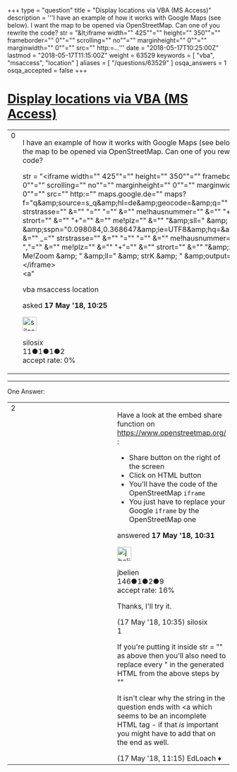 +++
type = "question"
title = "Display locations via VBA (MS Access)"
description = '''I have an example of how it works with Google Maps (see below). I want the map to be opened via OpenStreetMap. Can one of you rewrite the code? str = &quot;&amp;lt;iframe width=&quot;&quot; 425&quot;&quot;=&quot;&quot; height=&quot;&quot; 350&quot;&quot;=&quot;&quot; frameborder=&quot;&quot; 0&quot;&quot;=&quot;&quot; scrolling=&quot;&quot; no&quot;&quot;=&quot;&quot; marginheight=&quot;&quot; 0&quot;&quot;=&quot;&quot; marginwidth=&quot;&quot; 0&quot;&quot;=&quot;&quot; src=&quot;&quot; http:=...'''
date = "2018-05-17T10:25:00Z"
lastmod = "2018-05-17T11:15:00Z"
weight = 63529
keywords = [ "vba", "msaccess", "location" ]
aliases = [ "/questions/63529" ]
osqa_answers = 1
osqa_accepted = false
+++

<div class="headNormal">

# [Display locations via VBA (MS Access)](/questions/63529/display-locations-via-vba-ms-access)

</div>

<div id="main-body">

<div id="askform">

<table id="question-table" style="width:100%;">
<colgroup>
<col style="width: 50%" />
<col style="width: 50%" />
</colgroup>
<tbody>
<tr>
<td style="width: 30px; vertical-align: top"><div class="vote-buttons">
<span id="post-63529-upvote" class="ajax-command post-vote up" rel="nofollow" title="I like this post (click again to cancel)"> </span>
<div id="post-63529-score" class="post-score" title="current number of votes">
0
</div>
<span id="post-63529-downvote" class="ajax-command post-vote down" rel="nofollow" title="I dont like this post (click again to cancel)"> </span> <span id="favorite-mark" class="ajax-command favorite-mark" rel="nofollow" title="mark/unmark this question as favorite (click again to cancel)"> </span>
<div id="favorite-count" class="favorite-count">
&#10;</div>
</div></td>
<td><div id="item-right">
<div class="question-body">
<p>I have an example of how it works with Google Maps (see below). I want the map to be opened via OpenStreetMap. Can one of you rewrite the code?</p>
<p>str = "&lt;iframe width="" 425""="" height="" 350""="" frameborder="" 0""="" scrolling="" no""="" marginheight="" 0""="" marginwidth="" 0""="" src="" http:="" maps.google.de="" maps?f="q&amp;amp;source=s_q&amp;amp;hl=de&amp;amp;geocode=&amp;amp;q="" &amp;="" _="" strstrasse="" &amp;="" "="" "="" &amp;="" me!hausnummer="" &amp;="" "+"="" &amp;="" strort="" &amp;="" "+"="" &amp;="" me!plz="" &amp;="" "&amp;amp;sll=" &amp;amp; strK &amp;amp; " &amp;amp;sspn="0.098084,0.368647&amp;amp;ie=UTF8&amp;amp;hq=&amp;amp;hnear="" &amp;="" _="" strstrasse="" &amp;="" "="" "="" &amp;="" me!hausnummer="" &amp;="" ","="" &amp;="" me!plz="" &amp;="" "+"="" &amp;="" strort="" &amp;="" "&amp;amp;z=" &amp;amp; Me!Zoom &amp;amp; " &amp;amp;ll=" &amp;amp; strK &amp;amp; " &amp;amp;output="embed"""&gt;&lt;/iframe&gt;<br />
<span class="small">&lt;a"</span></p>
</div>
<div id="question-tags" class="tags-container tags">
<span class="post-tag tag-link-vba" rel="tag" title="see questions tagged &#39;vba&#39;">vba</span> <span class="post-tag tag-link-msaccess" rel="tag" title="see questions tagged &#39;msaccess&#39;">msaccess</span> <span class="post-tag tag-link-location" rel="tag" title="see questions tagged &#39;location&#39;">location</span>
</div>
<div id="question-controls" class="post-controls">
&#10;</div>
<div class="post-update-info-container">
<div class="post-update-info post-update-info-user">
<p>asked <strong>17 May '18, 10:25</strong></p>
<img src="https://secure.gravatar.com/avatar/eafe98b248d86b2e8b5f45e0b1325e93?s=32&amp;d=identicon&amp;r=g" class="gravatar" width="32" height="32" alt="silosix&#39;s gravatar image" />
<p><span>silosix</span><br />
<span class="score" title="11 reputation points">11</span><span title="1 badges"><span class="badge1">●</span><span class="badgecount">1</span></span><span title="1 badges"><span class="silver">●</span><span class="badgecount">1</span></span><span title="2 badges"><span class="bronze">●</span><span class="badgecount">2</span></span><br />
<span class="accept_rate" title="Rate of the user&#39;s accepted answers">accept rate:</span> <span title="silosix has no accepted answers">0%</span> </br></p>
</div>
</div>
<div id="comments-container-63529" class="comments-container">
&#10;</div>
<div id="comment-tools-63529" class="comment-tools">
&#10;</div>
<div class="clear">
&#10;</div>
<div id="comment-63529-form-container" class="comment-form-container">
&#10;</div>
<div class="clear">
&#10;</div>
</div></td>
</tr>
</tbody>
</table>

------------------------------------------------------------------------

<div class="tabBar">

<span id="sort-top"></span>

<div class="headQuestions">

One Answer:

</div>

</div>

<span id="63530"></span>

<div id="answer-container-63530" class="answer">

<table style="width:100%;">
<colgroup>
<col style="width: 50%" />
<col style="width: 50%" />
</colgroup>
<tbody>
<tr>
<td style="width: 30px; vertical-align: top"><div class="vote-buttons">
<span id="post-63530-upvote" class="ajax-command post-vote up" rel="nofollow" title="I like this post (click again to cancel)"> </span>
<div id="post-63530-score" class="post-score" title="current number of votes">
2
</div>
<span id="post-63530-downvote" class="ajax-command post-vote down" rel="nofollow" title="I dont like this post (click again to cancel)"> </span>
</div></td>
<td><div class="item-right">
<div class="answer-body">
<p>Have a look at the embed share function on <a href="https://www.openstreetmap.org/">https://www.openstreetmap.org/</a> :</p>
<ul>
<li>Share button on the right of the screen</li>
<li>Click on HTML button</li>
<li>You'll have the code of the OpenStreetMap <code>iframe</code></li>
<li>You just have to replace your Google <code>iframe</code> by the OpenStreetMap one</li>
</ul>
</div>
<div class="answer-controls post-controls">
&#10;</div>
<div class="post-update-info-container">
<div class="post-update-info post-update-info-user">
<p>answered <strong>17 May '18, 10:31</strong></p>
<img src="https://secure.gravatar.com/avatar/08e299a7143fc92767e9c66bff9481bc?s=32&amp;d=identicon&amp;r=g" class="gravatar" width="32" height="32" alt="jbelien&#39;s gravatar image" />
<p><span>jbelien</span><br />
<span class="score" title="146 reputation points">146</span><span title="1 badges"><span class="badge1">●</span><span class="badgecount">1</span></span><span title="2 badges"><span class="silver">●</span><span class="badgecount">2</span></span><span title="9 badges"><span class="bronze">●</span><span class="badgecount">9</span></span><br />
<span class="accept_rate" title="Rate of the user&#39;s accepted answers">accept rate:</span> <span title="jbelien has one accepted answer">16%</span></p>
</div>
</div>
<div id="comments-container-63530" class="comments-container">
<span id="63531"></span>
<div id="comment-63531" class="comment">
<div id="post-63531-score" class="comment-score">
&#10;</div>
<div class="comment-text">
<p>Thanks, I'll try it.</p>
</div>
<div id="comment-63531-info" class="comment-info">
<span class="comment-age">(17 May '18, 10:35)</span> <span class="comment-user userinfo">silosix</span>
</div>
</div>
<span id="63532"></span>
<div id="comment-63532" class="comment">
<div id="post-63532-score" class="comment-score">
1
</div>
<div class="comment-text">
<p>If you're putting it inside str = "" as above then you'll also need to replace every " in the generated HTML from the above steps by ""</p>
<p>It isn't clear why the string in the question ends with &lt;a which seems to be an incomplete HTML tag - if that <em>is</em> important you might have to add that on the end as well.</p>
</div>
<div id="comment-63532-info" class="comment-info">
<span class="comment-age">(17 May '18, 11:15)</span> <span class="comment-user userinfo">EdLoach ♦</span>
</div>
</div>
</div>
<div id="comment-tools-63530" class="comment-tools">
&#10;</div>
<div class="clear">
&#10;</div>
<div id="comment-63530-form-container" class="comment-form-container">
&#10;</div>
<div class="clear">
&#10;</div>
</div></td>
</tr>
</tbody>
</table>

</div>

<div class="paginator-container-left">

</div>

</div>

</div>

